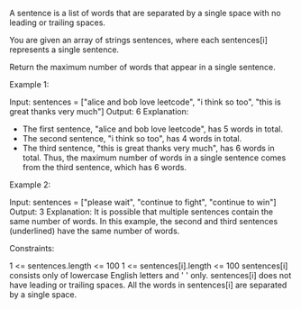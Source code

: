 A sentence is a list of words that are separated by a single space with no
leading or trailing spaces.

You are given an array of strings sentences, where each sentences[i]
represents a single sentence.

Return the maximum number of words that appear in a single sentence.


Example 1:


Input: sentences = ["alice and bob love leetcode", "i think so too", "this is
great thanks very much"]
Output: 6
Explanation: 
- The first sentence, "alice and bob love leetcode", has 5 words in total.
- The second sentence, "i think so too", has 4 words in total.
- The third sentence, "this is great thanks very much", has 6 words in total.
Thus, the maximum number of words in a single sentence comes from the third
sentence, which has 6 words.


Example 2:


Input: sentences = ["please wait", "continue to fight", "continue to win"]
Output: 3
Explanation: It is possible that multiple sentences contain the same number
of words. 
In this example, the second and third sentences (underlined) have the same
number of words.



Constraints:


1 <= sentences.length <= 100
1 <= sentences[i].length <= 100
sentences[i] consists only of lowercase English letters and ' ' only.
sentences[i] does not have leading or trailing spaces.
All the words in sentences[i] are separated by a single space.




